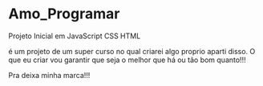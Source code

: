 # Amo_Programar

Projeto Inicial em JavaScript CSS HTML

é um projeto de um super curso no qual criarei algo proprio aparti disso.
O que eu criar vou garantir que seja o melhor que há ou tão bom quanto!!!

Pra deixa minha marca!!!

